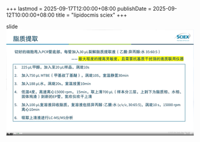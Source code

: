 +++
lastmod = 2025-09-17T12:00:00+08:00
publishDate = 2025-09-12T10:00:00+08:00
title = "lipidocmis sciex"
+++

slide  
![alt text](images/Clip_20221129_101136.png)
